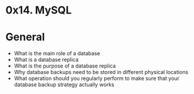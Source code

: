 # 0x14. MySQL

# General

 - What is the main role of a database
 - What is a database replica
 - What is the purpose of a database replica
 - Why database backups need to be stored in different physical locations
 - What operation should you regularly perform to make sure that your database backup strategy actually works
